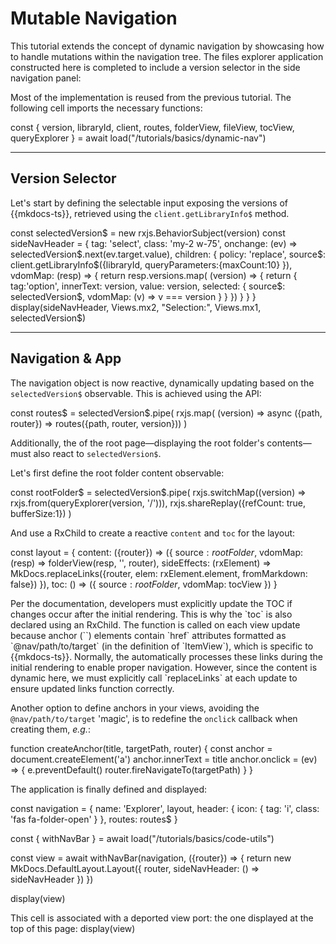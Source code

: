 # Mutable Navigation

This tutorial extends the concept of dynamic navigation by showcasing how to handle mutations within the navigation 
tree.
The files explorer application constructed <cross-link target="dynamic-nav">here</cross-link> is completed
to include a version selector in the side navigation panel:

<cell-output cell-id="app-start" full-screen="true" style="aspect-ratio: 1 / 1; min-height: 0px;">
</cell-output>


Most of the implementation is reused from the previous tutorial. The following cell imports the necessary functions:

<js-cell>
const { version,
        libraryId, 
        client, 
        routes, 
        folderView,
        fileView, 
        tocView, 
        queryExplorer }  = await load("/tutorials/basics/dynamic-nav")

</js-cell>



---

## Version Selector

Let's start by defining the selectable input exposing the versions of {{mkdocs-ts}}, 
retrieved using the `client.getLibraryInfo$` method.

<js-cell>
const selectedVersion$ = new rxjs.BehaviorSubject(version)
const sideNavHeader = {
    tag: 'select',
    class: 'my-2 w-75',
    onchange: (ev) => selectedVersion$.next(ev.target.value),
    children: {
        policy: 'replace',
        source$: client.getLibraryInfo$({libraryId, queryParameters:{maxCount:10} }),
        vdomMap: (resp) => {
            return resp.versions.map( (version) => {
                return {
                    tag:'option',
                    innerText: version,
                    value: version,
                    selected: {
                        source$: selectedVersion$,
                        vdomMap: (v) => v === version
                    } 
                }
            })
        }
    }
}
display(sideNavHeader, Views.mx2, "Selection:", Views.mx1, selectedVersion$)
</js-cell>

---

## Navigation & App

The navigation object is now reactive, dynamically updating based on the `selectedVersion$` observable. 
This is achieved using the <api-link target="LazyRoutesCb$"></api-link> API:


<js-cell>
const routes$ = selectedVersion$.pipe(
    rxjs.map( (version) => async ({path, router}) => routes({path, router, version}))
)
</js-cell>

Additionally, the <api-link target="DefaultLayout.NavLayout"></api-link> of the root page—displaying the root folder's 
contents—must also react to `selectedVersion$`.

Let's first define the root folder content observable:
<js-cell>

const rootFolder$ = selectedVersion$.pipe(
    rxjs.switchMap((version) => rxjs.from(queryExplorer(version, '/'))),
    rxjs.shareReplay({refCount: true, bufferSize:1})
)
</js-cell>

And use a <ext-link target="RxChild">RxChild</ext-link> to create a reactive `content` and `toc` for the layout:

<js-cell>

const layout = {
    content: ({router}) => ({
        source$: rootFolder$,
        vdomMap: (resp) => folderView(resp, '', router),
        sideEffects: (rxElement) => MkDocs.replaceLinks({router, elem: rxElement.element, fromMarkdown: false})
    }),
    toc: () => ({
        source$: rootFolder$,
        vdomMap: tocView
    })
}
</js-cell>

<note level="hint">
Per the <api-link target="DefaultLayout.NavLayout"></api-link> documentation, developers must explicitly update 
the TOC if changes occur after the initial rendering. 
This is why the `toc` is also declared using an <ext-link target="RxChild">RxChild</ext-link>.
</note>

<note level="question" title="`MkDocs.replaceLinks`" expandable="true">
The <api-link target="replaceLinks"></api-link> function is called on each view update because anchor (`<a>`)
elements contain `href` attributes formatted as `@nav/path/to/target` (in the definition of `ItemView`), 
which is specific to {{mkdocs-ts}}.
Normally, the <api-link target="DefaultLayout.PageView"></api-link> automatically processes these links during the initial
rendering to enable proper navigation. 
However, since the content is dynamic here, we must explicitly call `replaceLinks` at each update to ensure 
updated links function correctly.

Another option to define anchors in your views, avoiding the `@nav/path/to/target` 'magic', is to redefine the 
`onclick` callback when creating them, *e.g.*:

<code-snippet language="javascript">
function createAnchor(title, targetPath, router) {
    const anchor = document.createElement('a')
    anchor.innerText = title
    anchor.onclick = (ev) => {
        e.preventDefault()
        router.fireNavigateTo(targetPath)
    }
}
</code-snippet>

</note>

The application is finally defined and displayed:

<js-cell cell-id="app">

const navigation = {
    name: 'Explorer',
    layout,
    header: { icon: { tag: 'i', class: 'fas fa-folder-open' } },
    routes: routes$
}

const { withNavBar } = await load("/tutorials/basics/code-utils")

const view = await withNavBar(navigation, ({router}) => {
    return new MkDocs.DefaultLayout.Layout({
        router,
        sideNavHeader: () => sideNavHeader
    })
})

display(view)
</js-cell>

<cell-output cell-id="app" full-screen="true" style="aspect-ratio: 1 / 1; min-height: 0px;">
</cell-output>


<note level="info" title="Top View" expandable="true" mode="stateful">
This cell is associated with a deported view port: the one displayed at the top of this page:

<js-cell cell-id="app-start">
display(view)
</js-cell>
</note>